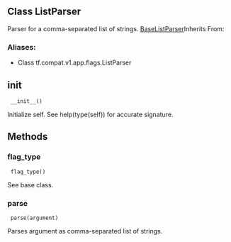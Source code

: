 ## Class ListParser
Parser for a comma-separated list of strings.
[BaseListParser](https://tensorflow.google.cn/api_docs/python/tf/compat/v1/flags/BaseListParser)Inherits From: 

### Aliases:
- Class tf.compat.v1.app.flags.ListParser
## __init__

```
 __init__()
```
Initialize self. See help(type(self)) for accurate signature.
## Methods
### flag_type

```
 flag_type()
```
See base class.
### parse

```
 parse(argument)
```
Parses argument as comma-separated list of strings.
